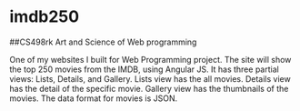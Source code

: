 # imdb250

##CS498rk Art and Science of Web programming 

One of my websites I built for Web Programming project. The site will show the top 250 movies from the IMDB, using Angular JS. It has three partial views: Lists, Details, and Gallery. Lists view has the all movies. Details view has the detail of the specific movie. Gallery view has the thumbnails of the movies. The data format for movies is JSON.